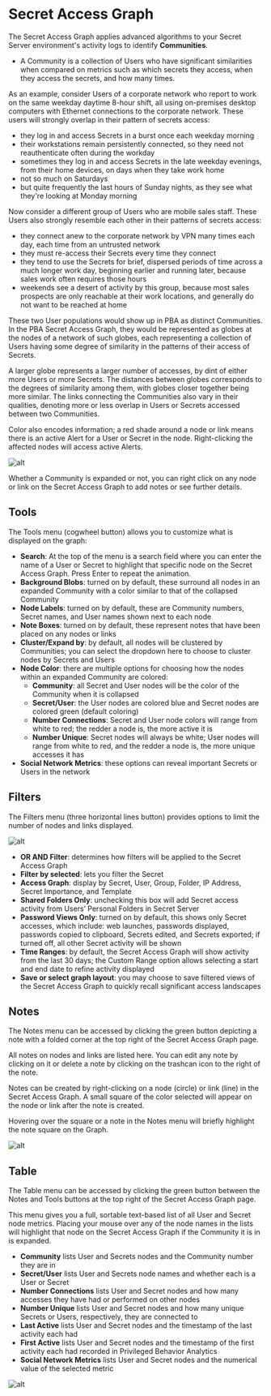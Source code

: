 [title]: # (Secret Access Graph)
[tags]: # (Privileged Behavior Analytics,PBA,Operations,Secret Access Graph)
[priority]: # (4020)

# Secret Access Graph

The Secret Access Graph applies advanced algorithms to your Secret Server environment's activity logs to identify **Communities**.

* A Community is a collection of Users who have significant similarities when compared on metrics such as which secrets they access, when they access the secrets, and how many times.

As an example, consider Users of a corporate network who report to work on the same weekday daytime 8-hour shift, all using on-premises desktop computers with Ethernet connections to the corporate network. These users will strongly overlap in their pattern of secrets access:

* they log in and access Secrets in a burst once each weekday morning
* their workstations remain persistently connected, so they need not reauthenticate often during the workday
* sometimes they log in and access Secrets in the late weekday evenings, from their home devices, on days when they take work home
* not so much on Saturdays
* but quite frequently the last hours of Sunday nights, as they see what they're looking at Monday morning

Now consider a different group of Users who are mobile sales staff. These Users also strongly resemble each other in their patterns of secrets access:

* they connect anew to the corporate network by VPN many times each day, each time from an untrusted network
* they must re-access their Secrets every time they connect
* they tend to use the Secrets for brief, dispersed periods of time across a much longer work day, beginning earlier and running later, because sales work often requires those hours
* weekends see a desert of activity by this group, because most sales prospects are only reachable at their work locations, and generally do not want to be reached at home

These two User populations would show up in PBA as distinct Communities. In the PBA Secret Access Graph, they would be represented as globes at the nodes of a network of such globes, each representing a collection of Users having some degree of similarity in the patterns of their access of Secrets.

A larger globe represents a larger number of accesses, by dint of either more Users or more Secrets. The distances between globes corresponds to the degrees of similarity among them, with globes closer together being more similar. The links connecting the Communities also vary in their qualities, denoting more or less overlap in Users or Secrets accessed between two Communities.

Color also encodes information; a red shade around a node or link means there is an active Alert for a User or Secret in the node. Right-clicking the affected nodes will access active Alerts.

![alt](images/d68bb5fd10d936cc5fcbedf8c6a0fd67.jpg)

Whether a Community is expanded or not, you can right click on any node or link on the Secret Access Graph to add notes or see further details.

## Tools

The Tools menu (cogwheel button) allows you to customize what is displayed on the graph:

* **Search**: At the top of the menu is a search field where you can enter the name of a User or Secret to highlight that specific node on the Secret Access Graph. Press Enter to repeat the animation.
* **Background Blobs**: turned on by default, these surround all nodes in an expanded Community with a color similar to that of the collapsed Community
* **Node Labels**: turned on by default, these are Community numbers, Secret names, and User names shown next to each node
* **Note Boxes**: turned on by default, these represent notes that have been placed on any nodes or links
* **Cluster/Expand by**: by default, all nodes will be clustered by Communities; you can select the dropdown here to choose to cluster nodes by Secrets and Users
* **Node Color**: there are multiple options for choosing how the nodes within an expanded Community are colored:
  * **Community**: all Secret and User nodes will be the color of the Community when it is collapsed
  * **Secret/User**: the User nodes are colored blue and Secret nodes are colored green (default coloring)
  * **Number Connections**: Secret and User node colors will range from white to red; the redder a node is, the more active it is
  * **Number Unique**: Secret nodes will always be white; User nodes will range from white to red, and the redder a node is, the more unique accesses it has
* **Social Network Metrics**: these options can reveal important Secrets or Users in the network

## Filters

The Filters menu (three horizontal lines button) provides options to limit the number of nodes and links displayed.

![alt](images/51ee9b644fb22460ab62c6f5022c976f.jpg)

* **OR AND Filter**: determines how filters will be applied to the Secret Access Graph
* **Filter by selected**: lets you filter the Secret
* **Access Graph**: display by Secret, User, Group, Folder, IP Address, Secret Importance, and Template
* **Shared Folders Only**: unchecking this box will add Secret access activity from Users’ Personal Folders in Secret Server
* **Password Views Only**: turned on by default, this shows only Secret accesses, which include: web launches, passwords displayed, passwords copied to clipboard, Secrets edited, and Secrets exported; if turned off, all other Secret activity will be shown
* **Time Ranges**: by default, the Secret Access Graph will show activity from the last 30 days; the Custom Range option allows selecting a start and end date to refine activity displayed
* **Save or select graph layout**: you may choose to save filtered views of the Secret Access Graph to quickly recall significant access landscapes

## Notes

The Notes menu can be accessed by clicking the green button depicting a note with a folded corner at the top right of the Secret Access Graph page.

All notes on nodes and links are listed here. You can edit any note by clicking on it or delete a note by clicking on the trashcan icon to the right of the note.

Notes can be created by right-clicking on a node (circle) or link (line) in the Secret Access Graph. A small square of the color selected will appear on the node or link after the note is created.

Hovering over the square or a note in the Notes menu will briefly highlight the note square on the Graph.

![alt](images/be2809b99d5cfbc552f9afb61d469651.jpg)

## Table

The Table menu can be accessed by clicking the green button between the Notes and Tools buttons at the top right of the Secret Access Graph page.

This menu gives you a full, sortable text-based list of all User and Secret node metrics. Placing your mouse over any of the node names in the lists will highlight that node on the Secret Access Graph if the Community it is in is expanded.

* **Community** lists User and Secrets nodes and the Community number they are in
* **Secret/User** lists User and Secrets node names and whether each is a User or Secret
* **Number Connections** lists User and Secret nodes and how many accesses they have had or performed on other nodes
* **Number Unique** lists User and Secret nodes and how many unique Secrets or Users, respectively, they are connected to
* **Last Active** lists User and Secret nodes and the timestamp of the last activity each had
* **First Active** lists User and Secret nodes and the timestamp of the first activity each had recorded in Privileged Behavior Analytics
* **Social Network Metrics** lists User and Secret nodes and the numerical value of the selected metric

![alt](images/79773f79feae8fab584888777860420b.jpg)

